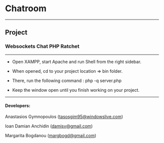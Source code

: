 # Chatroom

_________________________________________
## Project

### Websockets Chat PHP Ratchet

_________________________________________


* Open XAMPP, start Apache and run Shell from the right sidebar.

* When opened, cd to your project location ⇒ bin folder.

* There, run the following command :
php -q server.php

* Keep the window open until you finish working on your project.


_________________________________________


#### Developers:

Anastasios Gymnopoulos (tasosgim95@windowslive.com)

Ioan Damian Anchidin (damisv@gmail.com)

Margarita Bogdanou (margbogd@gmail.com)
